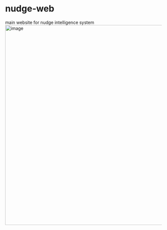 # nudge-web
main website for nudge intelligence system
<img width="1350" height="644" alt="image" src="https://github.com/user-attachments/assets/3a9bf63b-5abc-4ed7-8861-d5b67db8bc02" />
